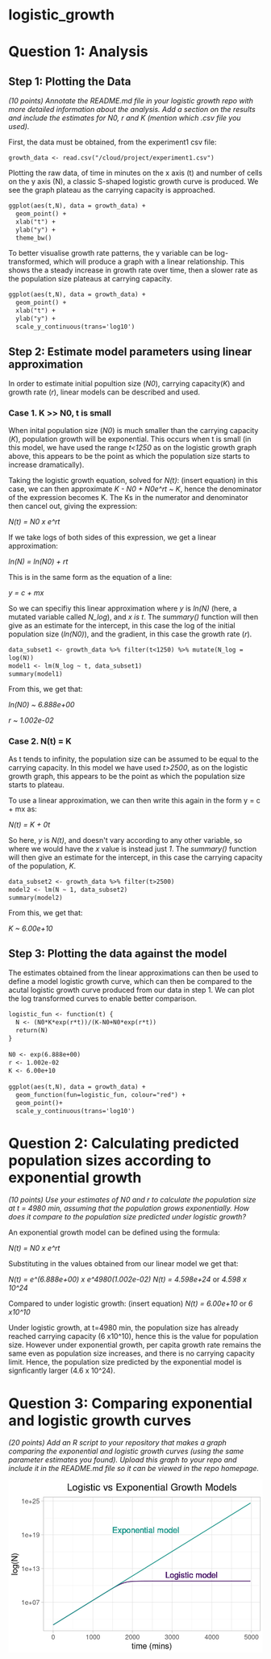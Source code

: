 # logistic_growth
# Question 1: Analysis
## Step 1: Plotting the Data
*(10 points) Annotate the README.md file in your logistic growth repo with more detailed information about the analysis. Add a section on the results and include the estimates for N0, r and K (mention which .csv file you used).*

First, the data must be obtained, from the experiment1 csv file:
```
growth_data <- read.csv("/cloud/project/experiment1.csv")
```

Plotting the raw data, of time in minutes on the x axis (t) and number of cells on the y axis (N), a classic S-shaped logistic growth curve is produced. We see the graph plateau as the carrying capacity is approached.
```
ggplot(aes(t,N), data = growth_data) +
  geom_point() +
  xlab("t") +
  ylab("y") +
  theme_bw()
```
To better visualise growth rate patterns, the y variable can be log-transformed, which will produce a graph with a linear relationship. This shows the a steady increase in growth rate over time, then a slower rate as the population size plateaus at carrying capacity.
```
ggplot(aes(t,N), data = growth_data) +
  geom_point() +
  xlab("t") +
  ylab("y") +
  scale_y_continuous(trans='log10')
```

## Step 2: Estimate model parameters using linear approximation
In order to estimate initial popultion size (*N0*), carrying capacity(*K*) and growth rate (*r*), linear models can be described and used. 
### Case 1. K >> N0, t is small
When inital population size (*N0*) is much smaller than the carrying capacity (*K*), population growth will be exponential. This occurs when t is small (in this model, we have used the range *t<1250* as on the logistic growth graph above, this appears to be the point as which the population size starts to increase dramatically).

Taking the logistic growth equation, solved for *N(t)*:
(insert equation)
in this case, we can then approximate *K - N0 + N0e^rt ~ K*, hence the denominator of the expression becomes K. The Ks in the numerator and denominator then cancel out, giving the expression:

*N(t) = N0 x e^rt*

If we take logs of both sides of this expression, we get a linear approximation:

*ln(N) = ln(N0) + rt*

This is in the same form as the equation of a line: 

*y = c + mx*

So we can specifiy this linear approximation where *y* is *ln(N)* (here, a mutated variable called *N_log*), and *x is t*. The *summary()* function will then give as an estimate for the intercept, in this case the log of the initial population size (*ln(N0)*), and the gradient, in this case the growth rate (*r*).

```
data_subset1 <- growth_data %>% filter(t<1250) %>% mutate(N_log = log(N))
model1 <- lm(N_log ~ t, data_subset1)
summary(model1)
```
From this, we get that:

*ln(N0) ~ 6.888e+00*

*r ~ 1.002e-02*
### Case 2. N(t) = K
As t tends to infinity, the population size can be assumed to be equal to the carrying capacity. In this model we have used *t>2500*, as on the logistic growth graph, this appears to be the point as which the population size starts to plateau. 

To use a linear approximation, we can then write this again in the form y = c + mx as:

*N(t) = K + 0t*

So here, *y* is *N(t)*, and doesn't vary according to any other variable, so where we would have the *x* value is instead just *1*. The *summary()* function will then give an estimate for the intercept, in this case the carrying capacity of the population, *K*.
```
data_subset2 <- growth_data %>% filter(t>2500)
model2 <- lm(N ~ 1, data_subset2)
summary(model2)
```
From this, we get that:

*K ~ 6.00e+10*
## Step 3: Plotting the data against the model
The estimates obtained from the linear approximations can then be used to define a model logistic growth curve, which can then be compared to the acutal logistic growth curve produced from our data in step 1. We can plot the log transformed curves to enable better comparison.
```
logistic_fun <- function(t) {
  N <- (N0*K*exp(r*t))/(K-N0+N0*exp(r*t))
  return(N)
}

N0 <- exp(6.888e+00)
r <- 1.002e-02 
K <- 6.00e+10 

ggplot(aes(t,N), data = growth_data) +
  geom_function(fun=logistic_fun, colour="red") +
  geom_point()+
  scale_y_continuous(trans='log10')
```
# Question 2: Calculating predicted population sizes according to exponential growth
*(10 points) Use your estimates of N0 and r to calculate the population size at t = 4980 min, assuming that the population grows exponentially. How does it compare to the population size predicted under logistic growth?*

An exponential growth model can be defined using the formula:

*N(t) = N0 x e^rt*

Substituting in the values obtained from our linear model we get that:

*N(t) = e^(6.888e+00) x e^4980(1.002e-02)*
*N(t) = 4.598e+24* or *4.598 x 10^24*

Compared to under logistic growth:
(insert equation)
*N(t) = 6.00e+10* or *6 x10^10*

Under logistic growth, at t=4980 min, the population size has already reached carrying capacity (6 x10^10), hence this is the value for population size. However under exponential growth, per capita growth rate remains the same even as population size increases, and there is no carrying capacity limit. Hence, the population size predicted by the exponential model is signficantly larger (4.6 x 10^24). 

# Question 3: Comparing exponential and logistic growth curves
*(20 points) Add an R script to your repository that makes a graph comparing the exponential and logistic growth curves (using the same parameter estimates you found). Upload this graph to your repo and include it in the README.md file so it can be viewed in the repo homepage.*

![Graph to show comparison of exponential and logistical growth curves](https://github.com/anon4395/logistic_growth/blob/main/exp_log_comparison_graph.png)

